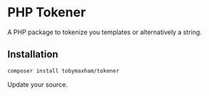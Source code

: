 ﻿# PHP Tokener

A PHP package to tokenize you templates or alternatively a string. 


## Installation

```sh
composer install tobymaxham/tokener 
```

Update your source. 
